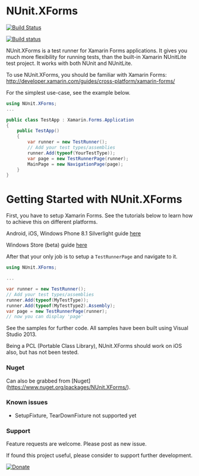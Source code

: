 # NUnit.XForms

[![Build Status](https://www.bitrise.io/app/92e6b2fbb10d4810.svg?token=8e2QCm9jI5DkTtrvDSWveQ)](https://www.bitrise.io/app/92e6b2fbb10d4810)

[![Build status](https://ci.appveyor.com/api/projects/status/u2cfbc7cnlahj8b8?svg=true)](https://ci.appveyor.com/project/gabornemeth/nunit-xforms)

NUnit.XForms is a test runner for Xamarin Forms applications. It gives you much more flexibility for running tests, than the built-in Xamarin NUnitLite test project. It works with both NUnit and NUnitLite.

To use NUnit.XForms, you should be familiar with Xamarin Forms: http://developer.xamarin.com/guides/cross-platform/xamarin-forms/

For the simplest use-case, see the example below.

```csharp
using NUnit.XForms;
...

public class TestApp : Xamarin.Forms.Application
{
	public TestApp()
	{
		var runner = new TestRunner();
		// Add your test types/assemblies
		runner.Add(typeof(YourTestType));
		var page = new TestRunnerPage(runner);
		MainPage = new NavigationPage(page);
	}
}
```
# Getting Started with NUnit.XForms

First, you have to setup Xamarin Forms. See the tutorials below to learn how to achieve this on different platforms.

Android, iOS, Windows Phone 8.1 Silverlight guide [here](http://developer.xamarin.com/guides/cross-platform/xamarin-forms/introduction-to-xamarin-forms/)

Windows Store (beta) guide [here](http://developer.xamarin.com/guides/cross-platform/xamarin-forms/windows/)

After that your only job is to setup a ```TestRunnerPage``` and navigate to it.

```csharp
using NUnit.XForms;

...

var runner = new TestRunner();
// Add your test types/assemblies
runner.Add(typeof(MyTestType));
runner.Add(typeof(MyTestType2).Assembly);
var page = new TestRunnerPage(runner);
// now you can display 'page'
```

See the samples for further code. All samples have been built using Visual Studio 2013.

Being a PCL (Portable Class Library), NUnit.XForms should work on iOS also, but has not been tested. 

### Nuget

Can also be grabbed from [Nuget] (https://www.nuget.org/packages/NUnit.XForms/).

### Known issues
* SetupFixture, TearDownFixture not supported yet

### Support

Feature requests are welcome. Please post as new issue.

If found this project useful, please consider to support further development.

[![Donate](https://img.shields.io/badge/Donate-PayPal-green.svg)](https://www.paypal.com/cgi-bin/webscr?cmd=_s-xclick&hosted_button_id=NEPJXX7AZ9YBQ)
